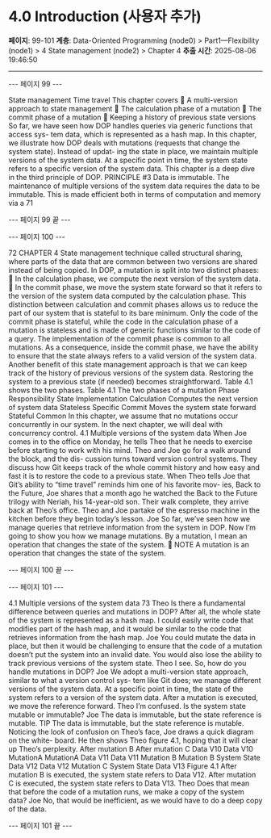 # 4.0 Introduction (사용자 추가)

**페이지**: 99-101
**계층**: Data-Oriented Programming (node0) > Part1—Flexibility (node1) > 4 State management (node2) > Chapter 4
**추출 시간**: 2025-08-06 19:46:50

---


--- 페이지 99 ---

State management
Time travel
This chapter covers
 A multi-version approach to state management
 The calculation phase of a mutation
 The commit phase of a mutation
 Keeping a history of previous state versions
So far, we have seen how DOP handles queries via generic functions that access sys-
tem data, which is represented as a hash map. In this chapter, we illustrate how
DOP deals with mutations (requests that change the system state). Instead of updat-
ing the state in place, we maintain multiple versions of the system data. At a specific
point in time, the system state refers to a specific version of the system data. This
chapter is a deep dive in the third principle of DOP.
PRINCIPLE #3 Data is immutable.
The maintenance of multiple versions of the system data requires the data to be
immutable. This is made efficient both in terms of computation and memory via a
71

--- 페이지 99 끝 ---


--- 페이지 100 ---

72 CHAPTER 4 State management
technique called structural sharing, where parts of the data that are common between
two versions are shared instead of being copied. In DOP, a mutation is split into two
distinct phases:
 In the calculation phase, we compute the next version of the system data.
 In the commit phase, we move the system state forward so that it refers to the
version of the system data computed by the calculation phase.
This distinction between calculation and commit phases allows us to reduce the part
of our system that is stateful to its bare minimum. Only the code of the commit phase
is stateful, while the code in the calculation phase of a mutation is stateless and is
made of generic functions similar to the code of a query. The implementation of the
commit phase is common to all mutations. As a consequence, inside the commit
phase, we have the ability to ensure that the state always refers to a valid version of the
system data.
Another benefit of this state management approach is that we can keep track of
the history of previous versions of the system data. Restoring the system to a previous
state (if needed) becomes straightforward. Table 4.1 shows the two phases.
Table 4.1 The two phases of a mutation
Phase Responsibility State Implementation
Calculation Computes the next version of system data Stateless Specific
Commit Moves the system state forward Stateful Common
In this chapter, we assume that no mutations occur concurrently in our system. In the
next chapter, we will deal with concurrency control.
4.1 Multiple versions of the system data
When Joe comes in to the office on Monday, he tells Theo that he needs to exercise before
starting to work with his mind. Theo and Joe go for a walk around the block, and the dis-
cussion turns toward version control systems. They discuss how Git keeps track of the
whole commit history and how easy and fast it is to restore the code to a previous state.
When Theo tells Joe that Git’s ability to “time travel” reminds him one of his favorite mov-
ies, Back to the Future, Joe shares that a month ago he watched the Back to the Future trilogy
with Neriah, his 14-year-old son.
Their walk complete, they arrive back at Theo’s office. Theo and Joe partake of the
espresso machine in the kitchen before they begin today’s lesson.
Joe So far, we’ve seen how we manage queries that retrieve information from the
system in DOP. Now I’m going to show you how we manage mutations. By a
mutation, I mean an operation that changes the state of the system.
 NOTE A mutation is an operation that changes the state of the system.

--- 페이지 100 끝 ---


--- 페이지 101 ---

4.1 Multiple versions of the system data 73
Theo Is there a fundamental difference between queries and mutations in DOP?
After all, the whole state of the system is represented as a hash map. I could
easily write code that modifies part of the hash map, and it would be similar to
the code that retrieves information from the hash map.
Joe You could mutate the data in place, but then it would be challenging to ensure
that the code of a mutation doesn’t put the system into an invalid date. You
would also lose the ability to track previous versions of the system state.
Theo I see. So, how do you handle mutations in DOP?
Joe We adopt a multi-version state approach, similar to what a version control sys-
tem like Git does; we manage different versions of the system data. At a specific
point in time, the state of the system refers to a version of the system data. After
a mutation is executed, we move the reference forward.
Theo I’m confused. Is the system state mutable or immutable?
Joe The data is immutable, but the state reference is mutable.
TIP The data is immutable, but the state reference is mutable.
Noticing the look of confusion on Theo’s face, Joe draws a quick diagram on the white-
board. He then shows Theo figure 4.1, hoping that it will clear up Theo’s perplexity.
After mutation B After mutation C
Data V10 Data V10
MutationA MutationA
Data V11 Data V11
Mutation B Mutation B
System State Data V12 Data V12
Mutation C
System State Data V13
Figure 4.1 After mutation B is executed, the system state refers to Data V12. After
mutation C is executed, the system state refers to Data V13.
Theo Does that mean that before the code of a mutation runs, we make a copy of the
system data?
Joe No, that would be inefficient, as we would have to do a deep copy of the data.

--- 페이지 101 끝 ---
